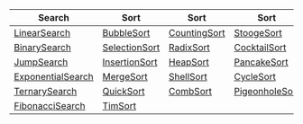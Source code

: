 | Search | Sort | Sort | Sort | Sort |
| --- | --- | --- | --- | --- |
| [LinearSearch](/Algorithms/LinearSearch) | [BubbleSort](/Algorithms/BubbleSort) | [CountingSort](/Algorithms/CountingSort) | [StoogeSort](/Algorithms/StoogeSort) | [BitonicSort](/Algorithms/BitonicSort) | 
| [BinarySearch](/Algorithms/BinarySearch) | [SelectionSort](/Algorithms/SelectionSort) | [RadixSort](/Algorithms/RadixSort) | [CocktailSort](/Algorithms/CocktailSort) | [InterpolationSearch](/Algorithms/InterpolationSearch) | [ShellMetznerSort](/Algorithms/ShellMetznerSort) |
| [JumpSearch](/Algorithms/JumpSearch) | [InsertionSort](/Algorithms/InsertionSort) | [HeapSort](/Algorithms/HeapSort) | [PancakeSort](/Algorithms/PancakeSort) | [GnomeSort](/Algorithms/GnomeSort) |
| [ExponentialSearch](/Algorithms/ExponentialSearch) | [MergeSort](/Algorithms/MergeSort) | [ShellSort](/Algorithms/ShellSort) | [CycleSort](/Algorithms/CycleSort) | [TagSort](/Algorithms/TagSort) |
| [TernarySearch](/Algorithms/TernarySearch) | [QuickSort](/Algorithms/QuickSort) | [CombSort](/Algorithms/CombSort) | [PigeonholeSort](/Algorithms/PigeonholeSort) | [OddEvenSort](/Algorithms/OddEvenSort) |
| [FibonacciSearch](/Algorithms/FibonacciSearch) | [TimSort](/Algorithms/TimSort)
